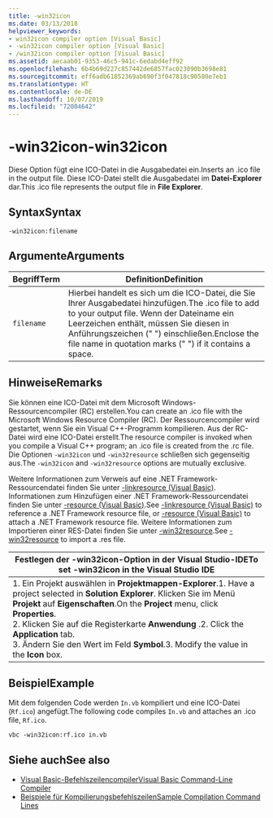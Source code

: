 ```yaml
---
title: -win32icon
ms.date: 03/13/2018
helpviewer_keywords:
- win32icon compiler option [Visual Basic]
- -win32icon compiler option [Visual Basic]
- /win32icon compiler option [Visual Basic]
ms.assetid: aecaab01-9353-46c5-941c-6edabd4eff92
ms.openlocfilehash: 6b4b69d227c857442de6857fac023090b3698e81
ms.sourcegitcommit: eff6adb61852369ab690f3f047818c90580e7eb1
ms.translationtype: HT
ms.contentlocale: de-DE
ms.lasthandoff: 10/07/2019
ms.locfileid: "72004642"
---
```

# <a name="-win32icon"></a><span data-ttu-id="ab2c0-102">-win32icon</span><span class="sxs-lookup"><span data-stu-id="ab2c0-102">-win32icon</span></span>
<span data-ttu-id="ab2c0-103">Diese Option fügt eine ICO-Datei in die Ausgabedatei ein.</span><span class="sxs-lookup"><span data-stu-id="ab2c0-103">Inserts an .ico file in the output file.</span></span> <span data-ttu-id="ab2c0-104">Diese ICO-Datei stellt die Ausgabedatei im **Datei-Explorer** dar.</span><span class="sxs-lookup"><span data-stu-id="ab2c0-104">This .ico file represents the output file in **File Explorer**.</span></span>  
  
## <a name="syntax"></a><span data-ttu-id="ab2c0-105">Syntax</span><span class="sxs-lookup"><span data-stu-id="ab2c0-105">Syntax</span></span>  
  
```console  
-win32icon:filename  
```  
  
## <a name="arguments"></a><span data-ttu-id="ab2c0-106">Argumente</span><span class="sxs-lookup"><span data-stu-id="ab2c0-106">Arguments</span></span>  
  
|<span data-ttu-id="ab2c0-107">Begriff</span><span class="sxs-lookup"><span data-stu-id="ab2c0-107">Term</span></span>|<span data-ttu-id="ab2c0-108">Definition</span><span class="sxs-lookup"><span data-stu-id="ab2c0-108">Definition</span></span>|  
|---|---|  
|`filename`|<span data-ttu-id="ab2c0-109">Hierbei handelt es sich um die ICO-Datei, die Sie Ihrer Ausgabedatei hinzufügen.</span><span class="sxs-lookup"><span data-stu-id="ab2c0-109">The .ico file to add to your output file.</span></span> <span data-ttu-id="ab2c0-110">Wenn der Dateiname ein Leerzeichen enthält, müssen Sie diesen in Anführungszeichen (" ") einschließen.</span><span class="sxs-lookup"><span data-stu-id="ab2c0-110">Enclose the file name in quotation marks (" ") if it contains a space.</span></span>|  
  
## <a name="remarks"></a><span data-ttu-id="ab2c0-111">Hinweise</span><span class="sxs-lookup"><span data-stu-id="ab2c0-111">Remarks</span></span>  
 <span data-ttu-id="ab2c0-112">Sie können eine ICO-Datei mit dem Microsoft Windows-Ressourcencompiler (RC) erstellen.</span><span class="sxs-lookup"><span data-stu-id="ab2c0-112">You can create an .ico file with the Microsoft Windows Resource Compiler (RC).</span></span> <span data-ttu-id="ab2c0-113">Der Ressourcencompiler wird gestartet, wenn Sie ein Visual C++-Programm kompilieren. Aus der RC-Datei wird eine ICO-Datei erstellt.</span><span class="sxs-lookup"><span data-stu-id="ab2c0-113">The resource compiler is invoked when you compile a Visual C++ program; an .ico file is created from the .rc file.</span></span> <span data-ttu-id="ab2c0-114">Die Optionen `-win32icon` und `-win32resource` schließen sich gegenseitig aus.</span><span class="sxs-lookup"><span data-stu-id="ab2c0-114">The `-win32icon` and `-win32resource` options are mutually exclusive.</span></span>  
  
 <span data-ttu-id="ab2c0-115">Weitere Informationen zum Verweis auf eine .NET Framework-Ressourcendatei finden Sie unter [-linkresource (Visual Basic)](../../../visual-basic/reference/command-line-compiler/linkresource.md). Informationen zum Hinzufügen einer .NET Framework-Ressourcendatei finden Sie unter [-resource (Visual Basic)](../../../visual-basic/reference/command-line-compiler/resource.md).</span><span class="sxs-lookup"><span data-stu-id="ab2c0-115">See [-linkresource (Visual Basic)](../../../visual-basic/reference/command-line-compiler/linkresource.md) to reference a .NET Framework resource file, or [-resource (Visual Basic)](../../../visual-basic/reference/command-line-compiler/resource.md) to attach a .NET Framework resource file.</span></span> <span data-ttu-id="ab2c0-116">Weitere Informationen zum Importieren einer RES-Datei finden Sie unter [-win32resource](../../../visual-basic/reference/command-line-compiler/win32resource.md).</span><span class="sxs-lookup"><span data-stu-id="ab2c0-116">See [-win32resource](../../../visual-basic/reference/command-line-compiler/win32resource.md) to import a .res file.</span></span>  
  
|<span data-ttu-id="ab2c0-117">Festlegen der -win32icon-Option in der Visual Studio-IDE</span><span class="sxs-lookup"><span data-stu-id="ab2c0-117">To set -win32icon in the Visual Studio IDE</span></span>|  
|---|  
|<span data-ttu-id="ab2c0-118">1.  Ein Projekt auswählen in **Projektmappen-Explorer**.</span><span class="sxs-lookup"><span data-stu-id="ab2c0-118">1.  Have a project selected in **Solution Explorer**.</span></span> <span data-ttu-id="ab2c0-119">Klicken Sie im Menü **Projekt** auf **Eigenschaften**.</span><span class="sxs-lookup"><span data-stu-id="ab2c0-119">On the **Project** menu, click **Properties**.</span></span> <br /><span data-ttu-id="ab2c0-120">2.  Klicken Sie auf die Registerkarte **Anwendung** .</span><span class="sxs-lookup"><span data-stu-id="ab2c0-120">2.  Click the **Application** tab.</span></span><br /><span data-ttu-id="ab2c0-121">3.  Ändern Sie den Wert im Feld **Symbol**.</span><span class="sxs-lookup"><span data-stu-id="ab2c0-121">3.  Modify the value in the **Icon** box.</span></span>|  
  
## <a name="example"></a><span data-ttu-id="ab2c0-122">Beispiel</span><span class="sxs-lookup"><span data-stu-id="ab2c0-122">Example</span></span>  
 <span data-ttu-id="ab2c0-123">Mit dem folgenden Code werden `In.vb` kompiliert und eine ICO-Datei (`Rf.ico`) angefügt.</span><span class="sxs-lookup"><span data-stu-id="ab2c0-123">The following code compiles `In.vb` and attaches an .ico file, `Rf.ico`.</span></span>  
  
```console
vbc -win32icon:rf.ico in.vb  
```  
  
## <a name="see-also"></a><span data-ttu-id="ab2c0-124">Siehe auch</span><span class="sxs-lookup"><span data-stu-id="ab2c0-124">See also</span></span>

- [<span data-ttu-id="ab2c0-125">Visual Basic-Befehlszeilencompiler</span><span class="sxs-lookup"><span data-stu-id="ab2c0-125">Visual Basic Command-Line Compiler</span></span>](../../../visual-basic/reference/command-line-compiler/index.md)
- [<span data-ttu-id="ab2c0-126">Beispiele für Kompilierungsbefehlszeilen</span><span class="sxs-lookup"><span data-stu-id="ab2c0-126">Sample Compilation Command Lines</span></span>](../../../visual-basic/reference/command-line-compiler/sample-compilation-command-lines.md)
